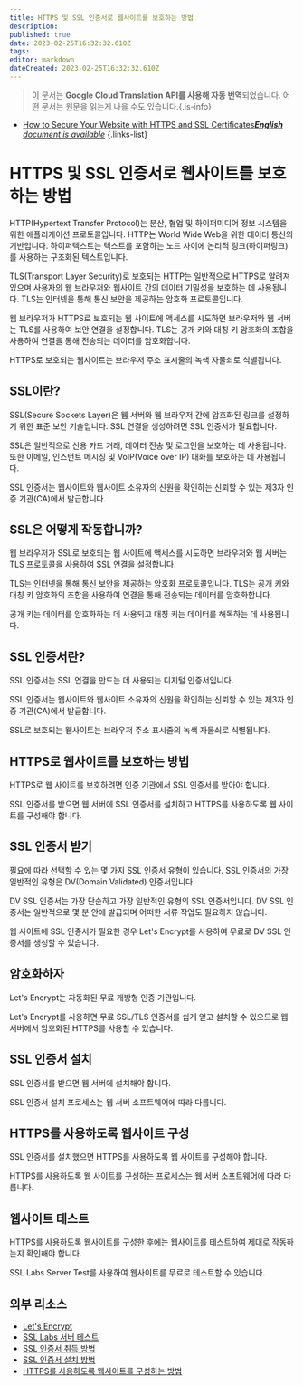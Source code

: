 ```yaml
---
title: HTTPS 및 SSL 인증서로 웹사이트를 보호하는 방법
description: 
published: true
date: 2023-02-25T16:32:32.610Z
tags: 
editor: markdown
dateCreated: 2023-02-25T16:32:32.610Z
---
```


> 이 문서는 **Google Cloud Translation API를 사용해 자동 번역**되었습니다.
어떤 문서는 원문을 읽는게 나을 수도 있습니다.{.is-info}



- [How to Secure Your Website with HTTPS and SSL Certificates***English** document is available*](/en/Knowledge-base/Common/how-to-secure-your-website-with-https-and-ssl-certificates)
{.links-list}


# HTTPS 및 SSL 인증서로 웹사이트를 보호하는 방법

HTTP(Hypertext Transfer Protocol)는 분산, 협업 및 하이퍼미디어 정보 시스템을 위한 애플리케이션 프로토콜입니다. HTTP는 World Wide Web을 위한 데이터 통신의 기반입니다. 하이퍼텍스트는 텍스트를 포함하는 노드 사이에 논리적 링크(하이퍼링크)를 사용하는 구조화된 텍스트입니다.

TLS(Transport Layer Security)로 보호되는 HTTP는 일반적으로 HTTPS로 알려져 있으며 사용자의 웹 브라우저와 웹사이트 간의 데이터 기밀성을 보호하는 데 사용됩니다. TLS는 인터넷을 통해 통신 보안을 제공하는 암호화 프로토콜입니다.

웹 브라우저가 HTTPS로 보호되는 웹 사이트에 액세스를 시도하면 브라우저와 웹 서버는 TLS를 사용하여 보안 연결을 설정합니다. TLS는 공개 키와 대칭 키 암호화의 조합을 사용하여 연결을 통해 전송되는 데이터를 암호화합니다.

HTTPS로 보호되는 웹사이트는 브라우저 주소 표시줄의 녹색 자물쇠로 식별됩니다.

## SSL이란?

SSL(Secure Sockets Layer)은 웹 서버와 웹 브라우저 간에 암호화된 링크를 설정하기 위한 표준 보안 기술입니다. SSL 연결을 생성하려면 SSL 인증서가 필요합니다.

SSL은 일반적으로 신용 카드 거래, 데이터 전송 및 로그인을 보호하는 데 사용됩니다. 또한 이메일, 인스턴트 메시징 및 VoIP(Voice over IP) 대화를 보호하는 데 사용됩니다.

 SSL 인증서는 웹사이트와 웹사이트 소유자의 신원을 확인하는 신뢰할 수 있는 제3자 인증 기관(CA)에서 발급합니다.

## SSL은 어떻게 작동합니까?

웹 브라우저가 SSL로 보호되는 웹 사이트에 액세스를 시도하면 브라우저와 웹 서버는 TLS 프로토콜을 사용하여 SSL 연결을 설정합니다.

TLS는 인터넷을 통해 통신 보안을 제공하는 암호화 프로토콜입니다. TLS는 공개 키와 대칭 키 암호화의 조합을 사용하여 연결을 통해 전송되는 데이터를 암호화합니다.

공개 키는 데이터를 암호화하는 데 사용되고 대칭 키는 데이터를 해독하는 데 사용됩니다.

## SSL 인증서란?

SSL 인증서는 SSL 연결을 만드는 데 사용되는 디지털 인증서입니다.

SSL 인증서는 웹사이트와 웹사이트 소유자의 신원을 확인하는 신뢰할 수 있는 제3자 인증 기관(CA)에서 발급합니다.

SSL로 보호되는 웹사이트는 브라우저 주소 표시줄의 녹색 자물쇠로 식별됩니다.

## HTTPS로 웹사이트를 보호하는 방법

HTTPS로 웹 사이트를 보호하려면 인증 기관에서 SSL 인증서를 받아야 합니다.

 SSL 인증서를 받으면 웹 서버에 SSL 인증서를 설치하고 HTTPS를 사용하도록 웹 사이트를 구성해야 합니다.

## SSL 인증서 받기

필요에 따라 선택할 수 있는 몇 가지 SSL 인증서 유형이 있습니다. SSL 인증서의 가장 일반적인 유형은 DV(Domain Validated) 인증서입니다.

DV SSL 인증서는 가장 단순하고 가장 일반적인 유형의 SSL 인증서입니다. DV SSL 인증서는 일반적으로 몇 분 안에 발급되며 어떠한 서류 작업도 필요하지 않습니다.

웹 사이트에 SSL 인증서가 필요한 경우 Let's Encrypt를 사용하여 무료로 DV SSL 인증서를 생성할 수 있습니다.

## 암호화하자

Let's Encrypt는 자동화된 무료 개방형 인증 기관입니다.

Let's Encrypt를 사용하면 무료 SSL/TLS 인증서를 쉽게 얻고 설치할 수 있으므로 웹 서버에서 암호화된 HTTPS를 사용할 수 있습니다.

## SSL 인증서 설치

SSL 인증서를 받으면 웹 서버에 설치해야 합니다.

SSL 인증서 설치 프로세스는 웹 서버 소프트웨어에 따라 다릅니다.

## HTTPS를 사용하도록 웹사이트 구성

SSL 인증서를 설치했으면 HTTPS를 사용하도록 웹 사이트를 구성해야 합니다.

HTTPS를 사용하도록 웹 사이트를 구성하는 프로세스는 웹 서버 소프트웨어에 따라 다릅니다.

## 웹사이트 테스트

HTTPS를 사용하도록 웹사이트를 구성한 후에는 웹사이트를 테스트하여 제대로 작동하는지 확인해야 합니다.

SSL Labs Server Test를 사용하여 웹사이트를 무료로 테스트할 수 있습니다.

## 외부 리소스

- [Let's Encrypt](https://letsencrypt.org/)
- [SSL Labs 서버 테스트](https://www.ssllabs.com/ssltest/)
- [SSL 인증서 취득 방법](https://www.namecheap.com/security/ssl-certificates/how-to-obtain-an-ssl-certificate.aspx)
- [SSL 인증서 설치 방법](https://www.namecheap.com/security/ssl-certificates/how-to-install-an-ssl-certificate.aspx)
- [HTTPS를 사용하도록 웹사이트를 구성하는 방법](https://www.namecheap.com/support/knowledgebase/article.aspx/9645/68/how-to-configure-your-website-to-use-https)